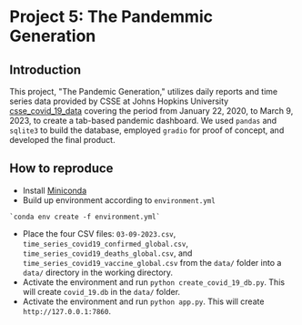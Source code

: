 # Project 5: The Pandemmic Generation

## Introduction

This project, "The Pandemic Generation," utilizes daily reports and time series data provided by CSSE at Johns Hopkins University [csse_covid_19_data](https://github.com/CSSEGISandData/COVID-19/tree/master/csse_covid_19_data) covering the period from January 22, 2020, to March 9, 2023, to create a tab-based pandemic dashboard. We used `pandas` and `sqlite3` to build the database, employed `gradio` for proof of concept, and developed the final product.

## How to reproduce

- Install [Miniconda](https://docs.anaconda.com/miniconda)
- Build up environment according to `environment.yml` 

```shell
`conda env create -f environment.yml`
```
- Place the four CSV files: `03-09-2023.csv`, `time_series_covid19_confirmed_global.csv`, `time_series_covid19_deaths_global.csv`, and  `time_series_covid19_vaccine_global.csv` from the `data/` folder into a `data/` directory in the working directory.
- Activate the environment and run `python create_covid_19_db.py`. This will create `covid_19.db` in the `data/` folder.
- Activate the environment and run `python app.py`. This will create `http://127.0.0.1:7860`.
